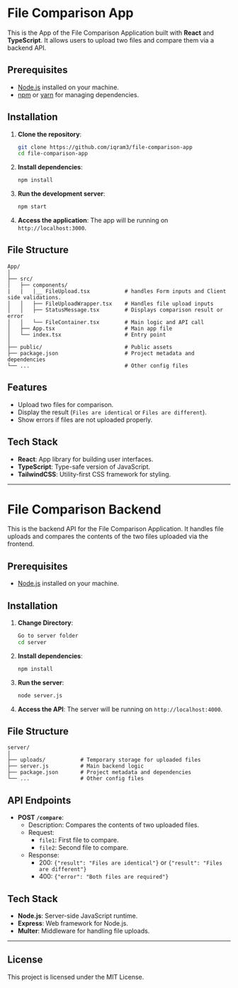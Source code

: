 
# File Comparison App

This is the App of the File Comparison Application built with **React** and **TypeScript**. It allows users to upload two files and compare them via a backend API.

## Prerequisites

- [Node.js](https://nodejs.org/) installed on your machine.
- [npm](https://www.npmjs.com/) or [yarn](https://yarnpkg.com/) for managing dependencies.

## Installation

1. **Clone the repository**:
    ```bash
    git clone https://github.com/iqram3/file-comparison-app
    cd file-comparison-app
    ```

2. **Install dependencies**:
    ```bash
    npm install
    ```

3. **Run the development server**:
    ```bash
    npm start
    ```

4. **Access the application**:
    The app will be running on `http://localhost:3000`.

## File Structure

```
App/
│
├── src/
│   ├── components/
|   |   |__ FileUpload.tsx           # handles Form inputs and Client side validations.  
│   │   ├── FileUploadWrapper.tsx    # Handles file upload inputs
│   │   ├── StatusMessage.tsx        # Displays comparison result or error
│   │   └── FileContainer.tsx        # Main logic and API call
│   ├── App.tsx                      # Main app file
│   └── index.tsx                    # Entry point
│
├── public/                          # Public assets
├── package.json                     # Project metadata and dependencies
└── ...                              # Other config files
```

## Features

- Upload two files for comparison.
- Display the result (`Files are identical` or `Files are different`).
- Show errors if files are not uploaded properly.

## Tech Stack

- **React**: App library for building user interfaces.
- **TypeScript**: Type-safe version of JavaScript.
- **TailwindCSS**: Utility-first CSS framework for styling.

---
# File Comparison Backend

This is the backend API for the File Comparison Application. It handles file uploads and compares the contents of the two files uploaded via the frontend.

## Prerequisites

- [Node.js](https://nodejs.org/) installed on your machine.

## Installation

1. **Change Directory**:
    ```bash
    Go to server folder
    cd server
    ```

2. **Install dependencies**:
    ```bash
    npm install
    ```

3. **Run the server**:
    ```bash
    node server.js
    ```

4. **Access the API**:
    The server will be running on `http://localhost:4000`.

## File Structure

```
server/
│
├── uploads/           # Temporary storage for uploaded files
├── server.js          # Main backend logic
├── package.json       # Project metadata and dependencies
└── ...                # Other config files
```

## API Endpoints

- **POST `/compare`**:
    - Description: Compares the contents of two uploaded files.
    - Request: 
        - `file1`: First file to compare.
        - `file2`: Second file to compare.
    - Response:
        - 200: `{"result": "Files are identical"}` or `{"result": "Files are different"}`
        - 400: `{"error": "Both files are required"}`

## Tech Stack

- **Node.js**: Server-side JavaScript runtime.
- **Express**: Web framework for Node.js.
- **Multer**: Middleware for handling file uploads.

---

## License

This project is licensed under the MIT License.
